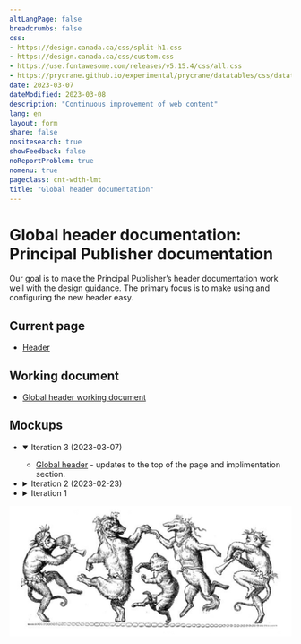 ```yaml
---
altLangPage: false
breadcrumbs: false
css:
- https://design.canada.ca/css/split-h1.css
- https://design.canada.ca/css/custom.css
- https://use.fontawesome.com/releases/v5.15.4/css/all.css
- https://prycrane.github.io/experimental/prycrane/datatables/css/datatables-fun.css
date: 2023-03-07
dateModified: 2023-03-08
description: "Continuous improvement of web content"
lang: en
layout: form
share: false
nositesearch: true
showFeedback: false
noReportProblem: true
nomenu: true
pageclass: cnt-wdth-lmt
title: "Global header documentation"
---
```

<div class="row">
  <div class="col-md-8">
    <h1 property="name" id="wb-cont" dir="ltr"><span class="stacked"><span>Global header documentation</span>: <span>Principal Publisher documentation</span></span></h1>
    <div class="row">
      <div class="col-md-8">
        <p>Our goal is to make the Principal Publisher’s header documentation work well with the design guidance.  The primary focus is to make using and configuring the new header easy.</p>
      </div>
    </div>
    <h2 class="mrgn-tp-lg">Current page</h2>
    <ul>
      <li><a href="https://wet-boew.github.io/GCWeb/sites/header/header-docs-en.html">Header</a></li>
    </ul>
    <h2>Working document</h2>
    <ul class="list-unstyled fa-ul">
      <li><span class="fa-li"><span class="fab fa-google"></span></span><a href="https://docs.google.com/document/d/1YY6JkiJ3nRywwalKJfCxSbqHn2z0SlfvFC8y4eBOrhU">Global header working document</a></li>
    </ul>
    <h2>Mockups</h2>
    <div class="row">
      <div class="col-md-8">
        <ul class="list-unstyled mrgn-tp-lg">
          <li>
            <details open="open">
              <summary>Iteration 3 (2023-03-07)</summary>
              <ul class="mrgn-tp-md">
                <li><a href="gcweb-02.html">Global header</a> - updates to the top of the page and implimentation section.</li>
              </ul>
            </details>
          </li>
          <li>
            <details>
              <summary>Iteration 2 (2023-02-23)</summary>
              <ul class="mrgn-tp-md">
                <li><a href="gcweb-01.html">Global header</a></li>
              </ul>
            </details>
          </li>
          <li>
            <details>
              <summary>Iteration 1</summary>
              <ul class="mrgn-tp-md">
                <li><a href="gcweb.html">Global header</a></li>
              </ul>
            </details>
          </li>
        </ul>
      </div>
    </div>
  </div>
  <div class="col-md-4">
    <div><img src="./images/dance.png" alt="" class="img-responsive"></div>
  </div>
</div>
